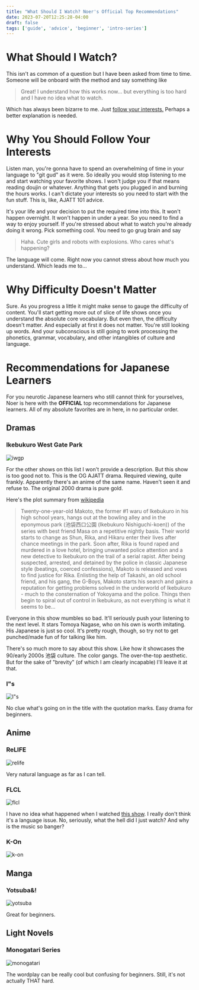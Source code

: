 ```yaml
---
title: "What Should I Watch? Noer's Official Top Recommendations"
date: 2023-07-20T12:25:28-04:00
draft: false
tags: ['guide', 'advice', 'beginner', 'intro-series']
---
```


# What Should I Watch?

This isn't as common of a question but I have been asked from time to time. Someone will be onboard with the method and say something like

> Great! I understand how this works now... but everything is too hard and I have no idea what to watch.

Which has always been bizarre to me. Just [follow your interests.](/posts/start-here#how-does-this-work) Perhaps a better explanation is needed.

# Why You Should Follow Your Interests

Listen man, you're gonna have to spend an overwhelming of time in your language to "git gud" as it were. So ideally you would stop listening to me and start watching your favorite shows. I won't judge you if that means reading doujin or whatever. Anything that gets you plugged in and burning the hours works. I can't dictate your interests so you need to start with the fun stuff. This is, like, AJATT 101 advice.

It's your life and your decision to put the required time into this. It won't happen overnight. It won't happen in under a year. So you need to find a way to enjoy yourself. If you're stressed about what to watch you're already doing it wrong. Pick something cool. You need to go grug brain and say

> Haha. Cute girls and robots with explosions. Who cares what's happening?

The language will come. Right now you cannot stress about how much you understand. Which leads me to...

# Why Difficulty Doesn't Matter

Sure. As you progress a little it might make sense to gauge the difficulty of content. You'll start getting more out of slice of life shows once you understand the absolute core vocabulary. But even then, the difficulty doesn't matter. And especially at first it does not matter. You're still looking up words. And your subconscious is still going to work processing the phonetics, grammar, vocabulary, and other intangibles of culture and language.

# Recommendations for Japanese Learners

For you neurotic Japanese learners who still cannot think for yourselves, Noer is here with the **OFFICIAL** top recommendations for Japanese learners. All of my absolute favorites are in here, in no particular order.

## Dramas

### Ikebukuro West Gate Park

![iwgp](/iwgp.jpg)

For the other shows on this list I won't provide a description. But this show is too good not to. This is the OG AJATT drama. Required viewing, quite frankly. Apparently there's an anime of the same name. Haven't seen it and refuse to. The original 2000 drama is pure gold.

Here's the plot summary from [wikipedia](https://en.wikipedia.org/wiki/Ikebukuro_West_Gate_Park_(TV_series))

> Twenty-one-year-old Makoto, the former #1 waru of Ikebukuro in his high school years, hangs out at the bowling alley and in the eponymous park (池袋西口公園 (Ikebukuro Nishiguchi-koen)) of the series with best friend Masa on a repetitive nightly basis. Their world starts to change as Shun, Rika, and Hikaru enter their lives after chance meetings in the park. Soon after, Rika is found raped and murdered in a love hotel, bringing unwanted police attention and a new detective to Ikebukuro on the trail of a serial rapist. After being suspected, arrested, and detained by the police in classic Japanese style (beatings, coerced confessions), Makoto is released and vows to find justice for Rika. Enlisting the help of Takashi, an old school friend, and his gang, the G-Boys, Makoto starts his search and gains a reputation for getting problems solved in the underworld of Ikebukuro - much to the consternation of Yokoyama and the police. Things then begin to spiral out of control in Ikebukuro, as not everything is what it seems to be... 

Everyone in this show mumbles so bad. It'll seriously push your listening to the next level. It stars Tomoya Nagase, who on his own is worth imitating. His Japanese is just so cool. It's pretty rough, though, so try not to get punched/made fun of for talking like him.

There's so much more to say about this show. Like how it showcases the 90/early 2000s 池袋 culture. The color gangs. The over-the-top aesthetic. But for the sake of "brevity" (of which I am clearly incapable) I'll leave it at that.

### I"s

![I"s](/is.jpg)

No clue what's going on in the title with the quotation marks. Easy drama for beginners.

## Anime

### ReLIFE

![relife](/relife.jpg)

Very natural language as far as I can tell.

### FLCL

![flcl](/flcl.jpg)

I have no idea what happened when I watched [this show](https://www.youtube.com/watch?v=79Eks9bOY4U). I really don't think it's a language issue. No, seriously, what the hell did I just watch? And why is the music so banger?

### K-On

![k-on](/kon.jpg)

## Manga

### Yotsuba&!

![yotsuba](/yotsuba.jpg)

Great for beginners.

## Light Novels

### Monogatari Series

![monogatari](/monogatari.jpg)

The wordplay can be really cool but confusing for beginners. Still, it's not actually THAT hard.